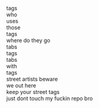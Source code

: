 tags  
who  
uses  
those  
tags  
where do they go  
tabs  
tags  
tabs  
with  
tags  
street artists beware  
we out here  
keep your street tags  
just dont touch my fuckin repo bro